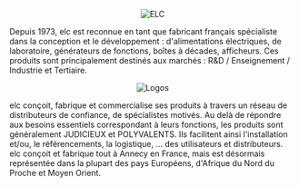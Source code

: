 <p align="center">
  <img src="ELC_LOGO.png" title="ELC">
</p>

Depuis 1973, elc est reconnue en tant que fabricant français spécialiste dans la conception et le développement : d'alimentations électriques, de laboratoire, générateurs de fonctions, boîtes à décades, afficheurs. Ces produits sont principalement destinés aux marchés : R&D / Enseignement / Industrie et Tertiaire.

<p align="center">
  <img src="gallery/ALR.png" title="Logos">
</p>

elc conçoit, fabrique et commercialise ses produits à travers un réseau de distributeurs de confiance, de spécialistes motivés. Au delà de répondre aux besoins essentiels correspondant à leurs fonctions, les produits sont généralement JUDICIEUX et POLYVALENTS. Ils facilitent ainsi l'installation et/ou, le référencements, la logistique, ... des utilisateurs et distributeurs.
elc conçoit et fabrique tout à Annecy en France, mais est désormais représentée dans la plupart des pays Européens, d'Afrique du Nord du Proche et Moyen Orient.
